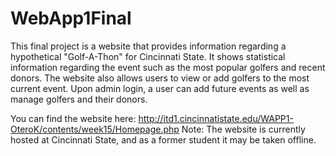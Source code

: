 # WebApp1Final
This final project is a website that provides information regarding a hypothetical "Golf-A-Thon" for Cincinnati State. It shows statistical information regarding the event such as the most popular golfers and recent donors. The website also allows users to view or add golfers to the most current event. Upon admin login, a user can add future events as well as manage golfers and their donors.

You can find the website here: http://itd1.cincinnatistate.edu/WAPP1-OteroK/contents/week15/Homepage.php
Note: The website is currently hosted at Cincinnati State, and as a former student it may be taken offline.
